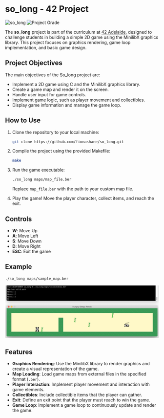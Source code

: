
# so_long - 42 Project

![so_long](https://img.shields.io/badge/so_long-42-success)
![Project Grade](https://img.shields.io/badge/Project_Grade-100%2F100-informational)

The **so_long** project is part of the curriculum at [42 Adelaide](https://www.42adel.org.au), designed to challenge students in building a simple 2D game using the MinilibX graphics library. This project focuses on graphics rendering, game loop implementation, and basic game design.

## Project Objectives

The main objectives of the So_long project are:

- Implement a 2D game using C and the MinilibX graphics library.
- Create a game map and render it on the screen.
- Handle user input for game controls.
- Implement game logic, such as player movement and collectibles.
- Display game information and manage the game loop.

## How to Use

1. Clone the repository to your local machine:

    ```bash
    git clone https://github.com/fionashane/so_long.git
    ```

2. Compile the project using the provided Makefile:

    ```bash
    make
    ```

3. Run the game executable:

    ```bash
    ./so_long maps/map_file.ber
    ```

   Replace `map_file.ber` with the path to your custom map file.

4. Play the game! Move the player character, collect items, and reach the exit.

## Controls

- **W**: Move Up
- **A**: Move Left
- **S**: Move Down
- **D**: Move Right
- **ESC**: Exit the game

## Example

```bash
./so_long maps/sample_map.ber
```
![Screenshot of Game Example](./img/example.png)

## Features

- **Graphics Rendering**: Use the MinilibX library to render graphics and create a visual representation of the game.
- **Map Loading**: Load game maps from external files in the specified format (`.ber`).
- **Player Interaction**: Implement player movement and interaction with game elements.
- **Collectibles**: Include collectible items that the player can gather.
- **Exit**: Define an exit point that the player must reach to win the game.
- **Game Loop**: Implement a game loop to continuously update and render the game.
